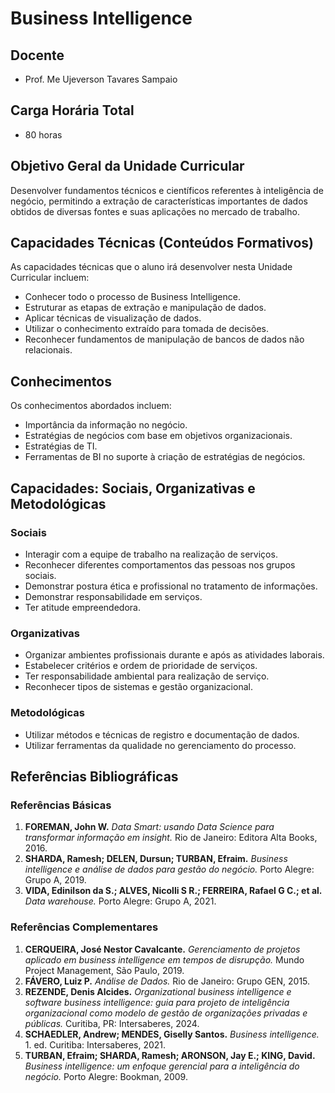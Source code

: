 # Business Intelligence

## Docente
* Prof. Me Ujeverson Tavares Sampaio

## Carga Horária Total
* 80 horas

## Objetivo Geral da Unidade Curricular
Desenvolver fundamentos técnicos e científicos referentes à inteligência de negócio, permitindo a extração de características importantes de dados obtidos de diversas fontes e suas aplicações no mercado de trabalho.

## Capacidades Técnicas (Conteúdos Formativos)
As capacidades técnicas que o aluno irá desenvolver nesta Unidade Curricular incluem:
* Conhecer todo o processo de Business Intelligence.
* Estruturar as etapas de extração e manipulação de dados.
* Aplicar técnicas de visualização de dados.
* Utilizar o conhecimento extraído para tomada de decisões.
* Reconhecer fundamentos de manipulação de bancos de dados não relacionais.

## Conhecimentos
Os conhecimentos abordados incluem:
* Importância da informação no negócio.
* Estratégias de negócios com base em objetivos organizacionais.
* Estratégias de TI.
* Ferramentas de BI no suporte à criação de estratégias de negócios.

## Capacidades: Sociais, Organizativas e Metodológicas

### Sociais
* Interagir com a equipe de trabalho na realização de serviços.
* Reconhecer diferentes comportamentos das pessoas nos grupos sociais.
* Demonstrar postura ética e profissional no tratamento de informações.
* Demonstrar responsabilidade em serviços.
* Ter atitude empreendedora.

### Organizativas
* Organizar ambientes profissionais durante e após as atividades laborais.
* Estabelecer critérios e ordem de prioridade de serviços.
* Ter responsabilidade ambiental para realização de serviço.
* Reconhecer tipos de sistemas e gestão organizacional.

### Metodológicas
* Utilizar métodos e técnicas de registro e documentação de dados.
* Utilizar ferramentas da qualidade no gerenciamento do processo.

## Referências Bibliográficas

### Referências Básicas
1. **FOREMAN, John W.** *Data Smart: usando Data Science para transformar informação em insight.* Rio de Janeiro: Editora Alta Books, 2016.  
2. **SHARDA, Ramesh; DELEN, Dursun; TURBAN, Efraim.** *Business intelligence e análise de dados para gestão do negócio.* Porto Alegre: Grupo A, 2019.  
3. **VIDA, Edinilson da S.; ALVES, Nicolli S R.; FERREIRA, Rafael G C.; et al.** *Data warehouse.* Porto Alegre: Grupo A, 2021.

### Referências Complementares
1. **CERQUEIRA, José Nestor Cavalcante.** *Gerenciamento de projetos aplicado em business intelligence em tempos de disrupção.* Mundo Project Management, São Paulo, 2019.  
2. **FÁVERO, Luiz P.** *Análise de Dados.* Rio de Janeiro: Grupo GEN, 2015.  
3. **REZENDE, Denis Alcides.** *Organizational business intelligence e software business intelligence: guia para projeto de inteligência organizacional como modelo de gestão de organizações privadas e públicas.* Curitiba, PR: Intersaberes, 2024.  
4. **SCHAEDLER, Andrew; MENDES, Giselly Santos.** *Business intelligence.* 1. ed. Curitiba: Intersaberes, 2021.  
5. **TURBAN, Efraim; SHARDA, Ramesh; ARONSON, Jay E.; KING, David.** *Business intelligence: um enfoque gerencial para a inteligência do negócio.* Porto Alegre: Bookman, 2009.
